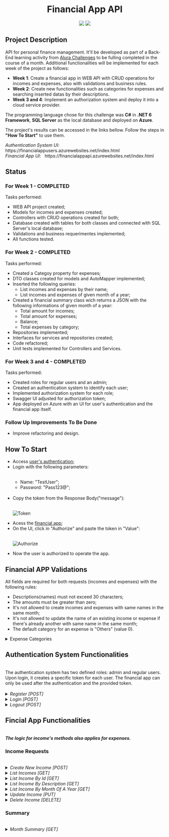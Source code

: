 <h1 align="center"> Financial App API </h1>
<p align="center">
<img src="https://img.shields.io/badge/STATUS-COMPLETED-green"/>
<img src="https://img.shields.io/badge/WEEK-4%20OF%204-9cf"/>
</p>

<h2>Project Description</h2>
<div>API for personal finance management. It'll be developed as part of a Back-End learning activity from <a href="https://www.alura.com.br/challengesr" target="_blank">Alura Challenges</a>
to be fulling completed in the course of a month. Additional functionalities will be implemented for each week of the project as follows:</div>
<p>
<ul>
  <li><b>Week 1</b>: Create a financial app in WEB API with CRUD operations for incomes and expenses, also with validations and business rules.</li>
  <li><b>Week 2</b>: Create new functionalities such as categories for expenses and searching inserted datas by their descriptions.</li>
  <li><b>Week 3 and 4</b>: Implement an authorization system and deploy it into a cloud service provider.</li>
</ul>
</p>
<div>The programming language chose for this challenge was <b>C#</b> in <b>.NET 6 Framework</b>, <b>SQL Server</b> as the local database and deployed on <b>Azure</b>.</div>
<p>
<div>The project's results can be accessed in the links bellow. Follow the steps in <b>"How To Start"</b> to use them.</div>
</p>
<p>
<div><i>Authentication System UI</i>: &nbsp https://financialappusers.azurewebsites.net/index.html</div
<div><i>Financial App UI</i>: &nbsp https://financialappapi.azurewebsites.net/index.html</div>
</p>
<h2>Status</h2>

<h3><b>For Week 1 - COMPLETED</b></h3>

Tasks performed:

  - WEB API project created;
  - Models for incomes and expenses created;
  - Controllers with CRUD operations created for both;
  - Database created with tables for both classes and connected with SQL Server's local database;
  - Validations and business requerimentes implemented;
  - All functions tested.
  
  <h3><b>For Week 2 - COMPLETED</b></h3>

Tasks performed:

  - Created a Categoy property for expenses;
  - DTO classes created for models and AutoMapper implemented;
  - Inserted the following queries:
    - List incomes and expenses by their name;
    - List incomes and expenses of given month of a year;
  - Created a financial summary class wich returns a JSON with the following informations of given month of a year:
    - Total amount for incomes;
    - Total amount for expenses;
    - Balance;
    - Total expenses by category;
  - Repositories implemented;
  - Interfaces for services and repositories created;
  - Code refactored;
  - Unit tests implemented for Controllers and Services.

 <h3><b>For Week 3 and 4 - COMPLETED</b></h3>

 Tasks performed:

  - Created roles for regular users and an admin;
  - Created an authentication system to identify each user;
  - Implemented authorization system for each role;
  - Swagger UI adjusted for authorization token;
  - App deployed on Azure with an UI for user's authentication and the financial app itself. 
  
  <h3><b>Follow Up Improvements To Be Done</b></h3>
  
  - Improve refactoring and design.
  
  <h2>How To Start</h2>
  
  <ul>
  <li>Access <a href="https://financialappusers.azurewebsites.net/index.html" target="_blank">user's authentication</a>;</li>
  <li>Login with the following parameters:</li>
  <br>
  <ul>
  <li>Name: "TestUser";</li>
  <li>Password: "Pass123@";</li>
  </ul>
  <br>
  <li>Copy the token from the Response Body("message"):</li>
  <br>
  
  ![Token](https://user-images.githubusercontent.com/105619459/186917418-27a51363-72d1-46bb-91b8-09d03987b2d3.jpg)
  
  <li>Acess the <a href="https://financialappapi.azurewebsites.net/index.html" target="_blank">financial app</a>;</li>
  <li>On the UI, click in "Authorize" and paste the token in "Value":</li>
  <br>
  
  ![Authorize](https://user-images.githubusercontent.com/105619459/186918762-a93b0908-1eed-4c1d-8d6f-4ee951ba74b0.jpg)
  
  <li>Now the user is authorized to operate the app.</li>
  </ul>  
  
  <h2>Financial APP Validations</h2>
  
  <div> All fields are required for both requests (incomes and expenses) with the following rules:<div>
  <p>
  <ul>
    <li>Descriptions(names) must not exceed 30 characters;</li>
    <li>The amounts must be greater than zero;</li>
    <li>It's not allowed to create incomes and expenses with same names in the same month;</li>
    <li>It's not allowed to update the name of an existing income or expense if there's already another with same name in the same month;</li>
    <li>The default category for an expense is "Others" (value 0).
  </ul>  
  </p>
  </div>
   <details>
  <summary>Expense Categories</summary>
   <div> The categories with the constante values associated to it are:
   <pre>  
        Others = 0,
        Food = 1,
        Health = 2,
        Housing = 3,
        Transportation = 4,
        Education = 5,
        Entertainment = 6,
        Unforeseen = 7  
  </pre>
   </details>
   
  <h2>Authentication System Functionalities</h2>
  <br>
  <div>The authentication system has two defined roles: admin and regular users. Upon login, it creates a specific token for each user. The financial app can only
  be used after the authentication and the provided token.</div>
  <br>
  
  <details>
  <summary><i>Register [POST]</i></summary>
  <div>Only the admin is allowed to register a new user, it requires the following parameters:<div>
  <pre>    
     {
      "username": "string",
      "email": "string",
      "password": "string",
      "rePassword": "string"
    }
  </pre>   
  <div>Repassword serves a double check</div>
  <br>
  </details>
  <details>
  <summary><i>Login [POST]</i></summary>
  <div>With a successfully registered user, a token is received after entering the username and password.<div>  
  <br>
  </details>
  <details>
  <summary><i>Logout [POST]</i></summary>
  <div>A simple logout feature allowing the user exit the system.<div>
  <br>
  </details>
  
  
  <h2>Fincial App Functionalities</h2>
  <br>
  <b><i>The logic for income's methods also applies for expenses.</b></i>
  
  <h3>Income Requests</h3>
  <br>
  <details>
  <summary><i>Create New Income [POST]</i></summary>
  <br>
  <div>An example of inputs for income.</div>
  <pre>
  {
    "incomeName": "Income's Description",
    "incomeAmount": "200.00",
    "incomeDate": "2022-07-23"  
  }
  </pre>    
  <div>If it's sucedded, it'll return Code 201 with the id for the data. For expense a category is specified:</div>
  <br>
  <pre>
  {
    "expenseName": "Expense's Description",
    "expenseAmount": "500.00",
    "expenseDate": "2022-08-03"  
    "category" : 2
  }
  </pre>   
  <div>If a validation requeriment is not met, it'll exhibit an error message:</div>
  <br>
  <pre>
  {
   "type": "https://tools.ietf.org/html/rfc7231#section-6.5.1",
  "title": "One or more validation errors occurred.",
  "status": 400,
  "traceId": "00-480b43326ddb8c203c36e615163711d6-46b12767cacfa5cb-00",
  "errors": {
    "incomeName": [
      "Income must have a description"
    ] 
  }
  </pre>
   <div>If there's an income with same name in the same month it'll show the following error message:</div>
  <pre>
  {
      Income with same name already exists in "MONTH"
  }
  </pre>
  </details>
  <details>
  <summary><i>List Incomes [GET]</i></summary>
  <br>
  <div>It'll simple return all the incomes avalaible. For example:</div>
  <pre> 
  {
    "incomeId": 1,
    "incomeName": "Gas",
    "incomeAmount": 200,
    "incomeDate": "2022-08-01T00:00:00"
  },
  
    {
      "incomeId": 2,
      "incomeName": "Food",
      "incomeAmount": 200,
      "incomeDate": "2022-08-01T00:00:00"
    }
  </pre>   
  </details>
  <details>
  <summary><i>List Income By Id [GET]</i></summary>
  <br>
  <div>Returns a income by its Id. If it exists in the databse, it'll return successfully as "Ok", otherwise it'll show a NotFound result: </div>
  <pre> 
  {
    Error: response status is 404
  }
  </pre>   
  </details>
   <details>
  <summary><i>List Income By Description [GET]</i></summary>
  <br>
  <div>Checks if a given string is contained in the income's description. If there're incomes meeting the requiriment the database, it'll return successfully as     "Ok" with a list of incomes: </div>
  <pre> 
  Description searched: "Salary";
  [
    {
      "incomeId": 1,
      "incomeName": "Salary",
      "incomeAmount": 2000,
      "incomeDate": "2022-08-13T01:09:53.255"
    },
    {
      "incomeId": 3,
      "incomeName": "Salary",
      "incomeAmount": 2000,
      "incomeDate": "2022-07-05T01:09:53.255"
    },
    {
      "incomeId": 5,
      "incomeName": "Salary",
      "incomeAmount": 2000,
      "incomeDate": "2022-06-05T01:09:53.255"
    }
  ]
  </pre>   
  <div>  Otherwise it'll show a NotFound result:</div>
    <pre> 
  {
    Error: response status is 404
  }
  </pre>
  </details>
   <details>
  <summary><i>List Income By Month Of A Year [GET]</i></summary>
  <br>
  <div>Returns incomes of a given month of a year. If there're incomes meeting the requiriment the database, it'll return successfully as "Ok": </div>  
  <pre> 
  Year searched: 2022;
  Month searched: 8;
  [
    {
      "incomeId": 1,
      "incomeName": "Salary",
      "incomeAmount": 2000,
      "incomeDate": "2022-08-13T01:09:53.255"
    },
    {
      "incomeId": 4,
      "incomeName": "Bank Deposit",
      "incomeAmount": 1000,
      "incomeDate": "2022-08-13T04:31:56.278"
    },
    {
      "incomeId": 6,
      "incomeName": "Market Share",
      "incomeAmount": 1000,
      "incomeDate": "2022-08-14T23:27:39.784"
    },
   ]
  </pre>
  <div>Otherwise it'll show a NotFound result: </div>
  <pre> 
  {
    Error: response status is 404
  }
  </pre>
  </details>
  <details>
  <summary><i>Update Income [PUT]</i></summary>
  <br>
  <div>First it will check if the target income exists. Then it'll check if the updated name respects the same rule as when you add the 
  income. If all criteria are met, targeted income will be updated with a NoContent response:</div>
  <pre>   
    Code 204  
  </pre> 
  <div>Otherwise it'll return a BadRequest if searched income is not found:</div>
   <pre>  
   Error: response status is 400
    "reasons": [
        {
          "message": "Income not found",
          "metadata": {}
        }  
     ]
   </pre> 
  <div>It'll also return a BadRequest if a name with same description already exists:</div>
    <pre> 
    Error: response status is 400
     "reasons": [
        {
          "message": "Income with same name already exists in August",
          "metadata": {}
        }
     ]
   </pre> 
  </details>
   <details>
  <summary><i>Delete Income [DELETE]</i></summary>
  <br>
  <div>First it will check if the target income exists (returns NotFound if not). If so, it'll delete target income with a NoContent response. </div> 
  <br>
  </details>
   <h3>Summary</h3>
   <br>
  <details>
  <summary><i>Month Summary [GET]</i></summary>
  <br>
  <div>It'll return the financial summary of a given month of a given year. For example:</div>
  <pre> 
  {
    "TotalIncome": 11000.0,
    "TotalExpense": 1300.0,
    "Balance": 9700.0,
    "ExpensesByCategory": [
        {
          "CategoryId": 1,
          "TotalCategoryIdExpense": 200.0
        },
        {
          "CategoryId": 4,
          "TotalCategoryIdExpense": 400.0
        },
        {
          "CategoryId": 6,  
          "TotalCategoryIdExpense": 700.0
        }
    ]
  }
  </pre>   
  <div>Notice a category will only be listed if it contains an expense.</div>
  </details>

